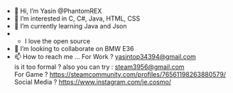 - 👋 Hi, I’m Yasin  @PhantomREX
- 👀 I’m interested in C, C#, Java, HTML, CSS 
- 🌱 I’m currently learning  Java and Json
-  *   I love the open source 
- 💞️ I’m looking to collaborate on BMW E36
- 📫 How to reach me ...
For Work ?  yasintop34394@gmail.com   </br>  is it too formal ?   also you can try : steam3956@gmail.com </br>
For Game ? https://steamcommunity.com/profiles/76561198263880579/  </br>
Social Media ? https://www.instagram.com/je.cosmo/
<!---
PhantomREX/PhantomREX is a ✨ special ✨ repository because its `README.md` (this file) appears on your GitHub profile.
You can click the Preview link to take a look at your changes.
--->

